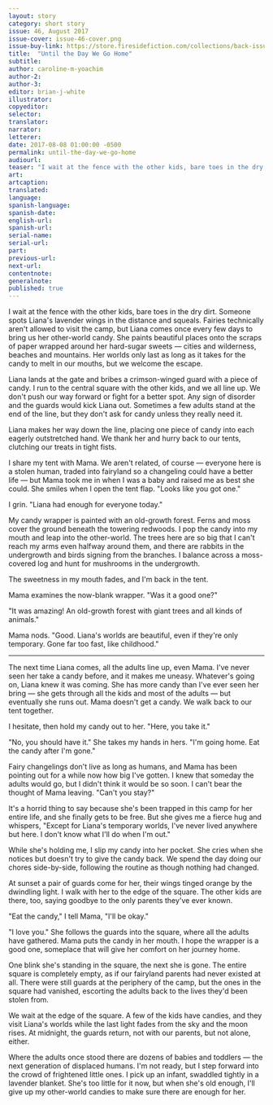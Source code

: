 ```yaml
---
layout: story
category: short story
issue: 46, August 2017
issue-cover: issue-46-cover.png
issue-buy-link: https://store.firesidefiction.com/collections/back-issues/products/fireside-magazine-issue-46
title:  "Until the Day We Go Home"
subtitle:
author: caroline-m-yoachim
author-2:
author-3:
editor: brian-j-white
illustrator:
copyeditor:
selector:
translator:
narrator:
letterer:
date: 2017-08-08 01:00:00 -0500
permalink: until-the-day-we-go-home
audiourl:
teaser: "I wait at the fence with the other kids, bare toes in the dry dirt. Someone spots Liana's lavender wings in the distance and squeals."
art:
artcaption:
translated:
language:
spanish-language:
spanish-date:
english-url:
spanish-url:
serial-name:
serial-url:
part:
previous-url:
next-url:
contentnote:
generalnote:
published: true
---
```


I wait at the fence with the other kids, bare toes in the dry dirt. Someone spots Liana's lavender wings in the distance and squeals. Fairies technically aren't allowed to visit the camp, but Liana comes once every few days to bring us her other-world candy. She paints beautiful places onto the scraps of paper wrapped around her hard-sugar sweets — cities and wilderness, beaches and mountains. Her worlds only last as long as it takes for the candy to melt in our mouths, but we welcome the escape.

Liana lands at the gate and bribes a crimson-winged guard with a piece of candy. I run to the central square with the other kids, and we all line up. We don't push our way forward or fight for a better spot. Any sign of disorder and the guards would kick Liana out. Sometimes a few adults stand at the end of the line, but they don't ask for candy unless they really need it.

Liana makes her way down the line, placing one piece of candy into each eagerly outstretched hand. We thank her and hurry back to our tents, clutching our treats in tight fists.

I share my tent with Mama. We aren't related, of course — everyone here is a stolen human, traded into fairyland so a changeling could have a better life — but Mama took me in when I was a baby and raised me as best she could. She smiles when I open the tent flap. "Looks like you got one."

I grin. "Liana had enough for everyone today."

My candy wrapper is painted with an old-growth forest. Ferns and moss cover the ground beneath the towering redwoods. I pop the candy into my mouth and leap into the other-world. The trees here are so big that I can't reach my arms even halfway around them, and there are rabbits in the undergrowth and birds signing from the branches. I balance across a moss-covered log and hunt for mushrooms in the undergrowth.

The sweetness in my mouth fades, and I'm back in the tent.

Mama examines the now-blank wrapper. "Was it a good one?"

"It was amazing! An old-growth forest with giant trees and all kinds of animals."

Mama nods. "Good. Liana's worlds are beautiful, even if they're only temporary. Gone far too fast, like childhood."

----

The next time Liana comes, all the adults line up, even Mama. I've never seen her take a candy before, and it makes me uneasy. Whatever's going on, Liana knew it was coming. She has more candy than I've ever seen her bring — she gets through all the kids and most of the adults — but eventually she runs out. Mama doesn't get a candy. We walk back to our tent together.

I hesitate, then hold my candy out to her. "Here, you take it."

"No, you should have it." She takes my hands in hers. "I'm going home. Eat the candy after I'm gone."

Fairy changelings don't live as long as humans, and Mama has been pointing out for a while now how big I've gotten. I knew that someday the adults would go, but I didn't think it would be so soon. I can't bear the thought of Mama leaving. "Can't you stay?"

It's a horrid thing to say because she's been trapped in this camp for her entire life, and she finally gets to be free. But she gives me a fierce hug and whispers, "Except for Liana's temporary worlds, I've never lived anywhere but here. I don't know what I'll do when I'm out."

While she's holding me, I slip my candy into her pocket. She cries when she notices but doesn't try to give the candy back. We spend the day doing our chores side-by-side, following the routine as though nothing had changed.

At sunset a pair of guards come for her, their wings tinged orange by the dwindling light. I walk with her to the edge of the square. The other kids are there, too, saying goodbye to the only parents they've ever known.

"Eat the candy," I tell Mama, "I'll be okay."

"I love you." She follows the guards into the square, where all the adults have gathered. Mama puts the candy in her mouth. I hope the wrapper is a good one, someplace that will give her comfort on her journey home.

One blink she's standing in the square, the next she is gone. The entire square is completely empty, as if our fairyland parents had never existed at all. There were still guards at the periphery of the camp, but the ones in the square had vanished, escorting the adults back to the lives they'd been stolen from.

We wait at the edge of the square. A few of the kids have candies, and they visit Liana's worlds while the last light fades from the sky and the moon rises. At midnight, the guards return, not with our parents, but not alone, either.

Where the adults once stood there are dozens of babies and toddlers — the next generation of displaced humans. I'm not ready, but I step forward into the crowd of frightened little ones. I pick up an infant, swaddled tightly in a lavender blanket. She's too little for it now, but when she's old enough, I'll give up my other-world candies to make sure there are enough for her.
